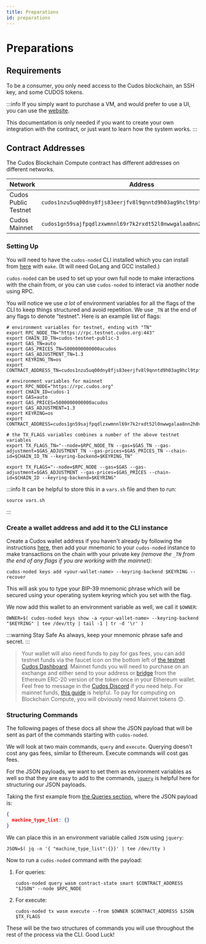 ```yaml
---
title: Preparations
id: preparations
---
```


# Preparations

## Requirements

To be a consumer, you only need access to the Cudos blockchain, an SSH key, and some CUDOS tokens.

:::info
If you simply want to purchase a VM, and would prefer to use a UI, you can use the [website](https://compute.cudos.org).

This documentation is only needed if you want to create your own integration with the contract, or just want to learn how the system works.
:::

## Contract Addresses

The Cudos Blockchain Compute contract has different addresses on different networks.

Network | Address | Denom
---|---|---
Cudos Public Testnet | `cudos1nzu5uq00dny8fjs83eerjfv8l9qnntd9h03ag9hcl9tpf9upr0fshnafnk` | CUDOS
Cudos Mainnet |`cudos1gn59sajfpqdlzxwmnnl69r7k2rxdt52l0nwwgalaa8nn2h8vrjzss2gz08` | CUDOS

### Setting Up

You will need to have the `cudos-noded` CLI installed which you can install from [here](https://github.com/CudoVentures/cudos-node) with `make`. (It will need GoLang and GCC installed.)

`cudos-noded` can be used to set up your own full node to make interactions with the chain from, or you can use `cudos-noded` to interact via another node using RPC.

You will notice we use *a lot* of environment variables for all the flags of the CLI to keep things structured and avoid repetition. We use `_TN` at the end of any flags to denote "testnet". Here is an example list of flags:

```console
# environment variables for testnet, ending with "TN"
export RPC_NODE_TN="https://rpc.testnet.cudos.org:443"
export CHAIN_ID_TN=cudos-testnet-public-3
export GAS_TN=auto
export GAS_PRICES_TN=5000000000000acudos
export GAS_ADJUSTMENT_TN=1.3
export KEYRING_TN=os
export CONTRACT_ADDRESS_TN=cudos1nzu5uq00dny8fjs83eerjfv8l9qnntd9h03ag9hcl9tpf9upr0fshnafnk

# environment variables for mainnet
export RPC_NODE="https://rpc.cudos.org"
export CHAIN_ID=cudos-1
export GAS=auto
export GAS_PRICES=5000000000000acudos
export GAS_ADJUSTMENT=1.3
export KEYRING=os
export CONTRACT_ADDRESS=cudos1gn59sajfpqdlzxwmnnl69r7k2rxdt52l0nwwgalaa8nn2h8vrjzss2gz08

# the TX_FLAGS variables combines a number of the above testnet variables
export TX_FLAGS_TN="--node=$RPC_NODE_TN --gas=$GAS_TN --gas-adjustment=$GAS_ADJUSTMENT_TN --gas-prices=$GAS_PRICES_TN --chain-id=$CHAIN_ID_TN --keyring-backend=$KEYRING_TN"

export TX_FLAGS="--node=$RPC_NODE --gas=$GAS --gas-adjustment=$GAS_ADJUSTMENT --gas-prices=$GAS_PRICES --chain-id=$CHAIN_ID --keyring-backend=$KEYRING"
```

:::info
It can be helpful to store this in a `vars.sh` file and then to run:

```console
source vars.sh
```

:::

### Create a wallet address and add it to the CLI instance

Create a Cudos wallet address if you haven't already by following the instructions [here](../../../learn/concepts/wallets/keplr-create.md), then add your mnemonic to your `cudos-noded` instance to make transactions on the chain with your private key *(remove the `_TN` from the end of any flags if you are working with the mainnet)*:

```console
cudos-noded keys add <your-wallet-name> --keyring-backend $KEYRING --recover
```

This will ask you to type your BIP-39 mnemonic phrase which will be secured using your operating system keyring which you set with the flag.

We now add this wallet to an environment variable as well, we call it `$OWNER`:

```console
OWNER=$( cudos-noded keys show -a <your-wallet-name> --keyring-backend "$KEYRING" | tee /dev/tty | tail -1 | tr -d '\r' )
```

:::warning Stay Safe
As always, keep your mnemonic phrase safe and secret.
:::
> Your wallet will also need funds to pay for gas fees, you can add testnet funds via the faucet icon on the bottom left of [the testnet Cudos Dashboard](http://dashboard.testnet.cudos.org/). Mainnet funds you will need to purchase on an exchange and either send to your address or [bridge](https://bridge.cudos.org/) from the Ethereum ERC-20 version of the token once in your Ethereum wallet. Feel free to message in the [Cudos Discord](https://discord.gg/cudos/) if you need help.
For mainnet funds, [this guide](../../../governance/get-tokens/get-tokens.md) is helpful. To pay for computing on Blockchain Compute, you will obviously need Mainnet tokens 😊.

### Structuring Commands

The following pages of these docs all show the JSON payload that will be sent as part of the commands starting with `cudos-noded`.

We will look at two main commands, `query` and `execute`. Querying doesn't cost any gas fees, similar to Ethereum. Execute commands will cost gas fees.

For the JSON payloads, we want to set them as environment variables as well so that they are easy to add to the commands, [`jquery`](https://github.com/jquery/jquery) is helpful here for structuring our JSON payloads.

Taking the first example from [the Queries section](queries.md), where the JSON payload is:

```json
{
  machine_type_list: {}
}
```

We can place this in an environment variable called `JSON` using `jquery`:

```console
JSON=$( jq -n '{ "machine_type_list":{}}' | tee /dev/tty )
```

Now to run a `cudos-noded` command with the payload:

1. For queries:

    ```console
    cudos-noded query wasm contract-state smart $CONTRACT_ADDRESS "$JSON" --node $RPC_NODE
    ```

2. For execute:

    ```console
    cudos-noded tx wasm execute --from $OWNER $CONTRACT_ADDRESS $JSON $TX_FLAGS
    ```

These will be the two structures of commands you will use throughout the rest of the process via the CLI. Good Luck!
